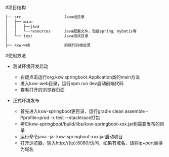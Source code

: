 #项目结构
```markdown
├── src                   Java根目录
│   ├── main              
│   │   ├──java           
│   │   └──resources      Java配置文件，包括spring、mybatis等 
│   └── test              Java测试目录
│
├── kxw-web               前端代码根目录
```

#使用方法

+ 测试环境开发启动
  - 右键点击运行org.kxw.springboot.Application类的main方法
  - 进入kxw-web目录，运行npm run dev启动前端代码
  - 查看打开的浏览器页面
  
+ 正式环境发布
  - 首先进入kxw-springboot更目录，运行gradle clean assemble -Pprofile=prod -x test --stacktrace打包
  - 拷贝kxw-springboot/build/libs/kxw-springboot-xxx.jar到需要发布的目录
  - 运行命令java -jar kxw-springboot-xxx.jar启动项目
  - 打开浏览器，输入http://{ip}:8080/访问，如果有域名，请将ip+port替换为域名
  

